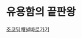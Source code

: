 <html lang="ko">
<head>
    <meta charset="UTF-8">
    <meta name="viewport" content="width=device-width, initial-scale=1.0">
</head>
<body>
    <h1>유용함의 끝판왕</h1>
    <a href="https://www.youtube.com/channel/UCQNE2JmbasNYbjGAcuBiRRg" title="웹제작을 도와주신분">조코딩채널바로가기</a>
    <link rel="stylesheet" href="">
</body>
</html>
